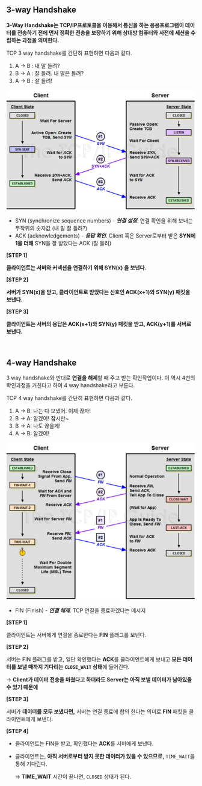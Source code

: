 ## **3-way Handshake**

**3-Way Handshake는 TCP/IP프로토콜을 이용해서 통신을 하는 응용프로그램이 데이터를 전송하기 전에 먼저 정확한 전송을 보장하기 위해 상대방 컴퓨터와 사전에 세션을 수립하는 과정을 의미한다.**

TCP 3 way handshake를 간단히 표현하면 다음과 같다.

1. A -> B : 내 말 들려?
2. B -> A : 잘 들려. 내 말은 들려?
3. A -> B : 잘 들려!

![Untitled](../yoojin/img/TCP%203,4-Way%20Handshake_1.png)

- SYN (synchronize sequence numbers) - ***연결 설정***. 연결 확인을 위해 보내는 무작위의 숫자값 (내 말 잘 들려?)
- ACK (acknowledgements) - ***응답 확인***. Client 혹은 Server로부터 받은 **SYN에 1을 더해** SYN을 잘 받았다는 ACK (잘 들려)

**[STEP 1]**

**클라이언트는 서버와 커넥션을 연결하기 위해 SYN(x) 을 보낸다.**

**[STEP 2]**

**서버가 SYN(x)을 받고, 클라이언트로 받았다는 신호인 ACK(x+1)와 SYN(y) 패킷을 보낸다.**

**[STEP 3]**

**클라이언트는 서버의 응답은 ACK(x+1)와 SYN(y) 패킷을 받고, ACK(y+1)를 서버로 보낸다.**

<br>

## **4-way Handshake**

3 way handshake와 반대로 **연결을 해제**할 때 주고 받는 확인작업이다. 이 역시 4번의 확인과정을 거친다고 하여 4 way handshake라고 부른다.

TCP 4 way handshake를 간단히 표현하면 다음과 같다.

1. A -> B: 나는 다 보냈어. 이제 끊자!
2. B -> A: 알겠어! 잠시만~
3. B -> A: 나도 끊을게!
4. A -> B: 알겠어!

![Untitled](../yoojin/img/TCP%203,4-Way%20Handshake_2.png)

- FIN (Finish) - ***연결 해제***. TCP 연결을 종료하겠다는 메시지

**[STEP 1]**

클라이언트는 서버에게 연결을 종료한다는 **FIN** 플래그를 보낸다.

**[STEP 2]**

서버는 FIN 플래그를 받고, 일단 확인했다는 **ACK**를 클라이언트에게 보내고 **모든 데이터를 보낼 때까지 기다리는 `CLOSE_WAIT` 상태**에 들어간다.

→ **Client가 데이터 전송을 마쳤다고 하더라도 Server는 아직 보낼 데이터가 남아있을 수 있기 때문에**

**[STEP 3]**

서버가 **데이터를 모두 보냈다면,** 서버는 연결 종료에 합의 한다는 의미로 **FIN** 패킷을 클라이언트에게 보낸다.

**[STEP 4]**

- 클라이언트는 FIN을 받고, 확인했다는 **ACK**를 서버에게 보낸다.
- 클라이언트는, **아직 서버로부터 받지 못한 데이터가 있을 수 있으므로,** `TIME_WAIT`을 통해 기다린다.
    
    → **TIME_WAIT** 시간이 끝나면, `CLOSED` 상태가 된다.